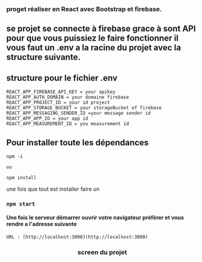 ### proget réaliser en React avec Bootstrap et firebase.

## se projet se connecte à firebase grace à sont API pour que vous puissiez le faire fonctionner il vous faut un .env a la racine du projet avec la structure suivante.

## structure pour le fichier .env 
```
REACT_APP_FIREBASE_API_KEY = your apikey
REACT_APP_AUTH_DOMAIN = your domaine firebase
REACT_APP_PROJECT_ID = your id project
REACT_APP_STORAGE_BUCKET = your storageBucket of firebase
REACT_APP_MESSAGING_SENDER_ID =your message sender id 
REACT_APP_APP_ID = your app id 
REACT_APP_MEASUREMENT_ID = you measurement id
```




## Pour installer toute les dépendances 

```
npm -i

ou

npm install
```

une fois que  tout est installer faire un 

### `npm start`

#### Une fois le serveur démarrer ouvrir votre navigateur préférer et vous rendre a l'adresse suivante 

```
URL : [http://localhost:3000](http://localhost:3000)
```


### <p align="center"> screen du projet</p>

<p align="center">
<!-- <img src="https://github.com/peter-centini/sophie-leguennec/blob/main/screen.png" width="350" title="screen du projet"></p> -->
